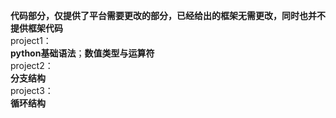 **代码部分，仅提供了平台需要更改的部分，已经给出的框架无需更改，同时也并不提供框架代码**<br>
project1：<br>
**python基础语法**；**数值类型与运算符**<br>
project2：<br>
**分支结构**<br>
project3：<br>
**循环结构**<br>
